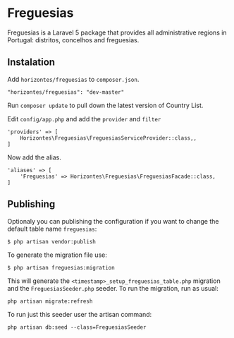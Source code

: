 # Freguesias

Freguesias is a Laravel 5 package that provides all administrative regions in Portugal: distritos, concelhos and freguesias.

## Instalation

Add `horizontes/freguesias` to `composer.json`.

    "horizontes/freguesias": "dev-master"

Run `composer update` to pull down the latest version of Country List.

Edit `config/app.php` and add the `provider` and `filter`

    'providers' => [
        Horizontes\Freguesias\FreguesiasServiceProvider::class,,
    ]

Now add the alias.

    'aliases' => [
        'Freguesias' => Horizontes\Freguesias\FreguesiasFacade::class,
    ]

## Publishing

Optionaly you can publishing the configuration if you want to change the default table name `freguesias`:

    $ php artisan vendor:publish

To generate the migration file use:

    $ php artisan freguesias:migration

This will generate the `<timestamp>_setup_freguesias_table.php` migration and the `FreguesiasSeeder.php` seeder. To run the migration, run as usual:

    php artisan migrate:refresh

To run just this seeder user the artisan command:

    php artisan db:seed --class=FreguesiasSeeder
